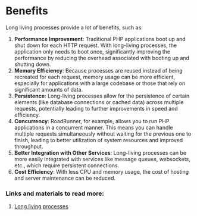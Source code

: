 # Benefits

Long living processes provide a lot of benefits, such as:

1. **Performance Improvement**: Traditional PHP applications boot up and shut down for each HTTP request. With long-living processes, the application only needs to boot once, significantly improving the performance by reducing the overhead associated with booting up and shutting down. 
2. **Memory Efficiency**: Because processes are reused instead of being recreated for each request, memory usage can be more efficient, especially for applications with a large codebase or those that rely on significant amounts of data.
3. **Persistence**: Long-living processes allow for the persistence of certain elements (like database connections or cached data) across multiple requests, potentially leading to further improvements in speed and efficiency.
4. **Concurrency**: RoadRunner, for example, allows you to run PHP applications in a concurrent manner. This means you can handle multiple requests simultaneously without waiting for the previous one to finish, leading to better utilization of system resources and improved throughput. 
5. **Better Integration with Other Services**: Long-living processes can be more easily integrated with services like message queues, websockets, etc., which require persistent connections. 
6. **Cost Efficiency**: With less CPU and memory usage, the cost of hosting and server maintenance can be reduced.

### Links and materials to read more:
1. [Long living processes](https://spiral.dev/docs/start-server/current/en)